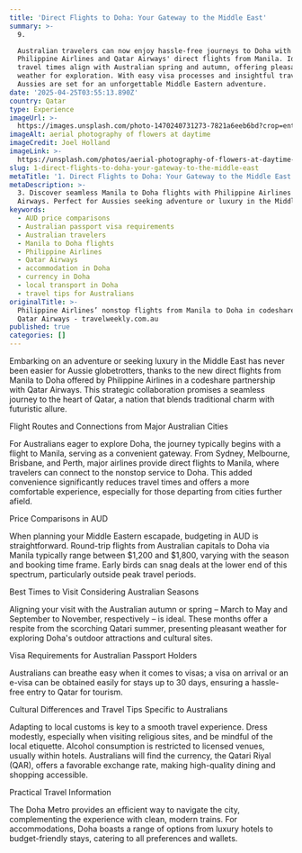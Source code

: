 ```yaml
---
title: 'Direct Flights to Doha: Your Gateway to the Middle East'
summary: >-
  9. 

  Australian travelers can now enjoy hassle-free journeys to Doha with
  Philippine Airlines and Qatar Airways' direct flights from Manila. Ideal
  travel times align with Australian spring and autumn, offering pleasant
  weather for exploration. With easy visa processes and insightful travel tips,
  Aussies are set for an unforgettable Middle Eastern adventure.
date: '2025-04-25T03:55:13.890Z'
country: Qatar
type: Experience
imageUrl: >-
  https://images.unsplash.com/photo-1470240731273-7821a6eeb6bd?crop=entropy&cs=tinysrgb&fit=max&fm=jpg&ixid=M3w3Mzk5OTB8MHwxfHNlYXJjaHwxfHwxMS4lMjBRYXRhciUyMDEzLiUyMEFkdmVudHVyZSUyQyUyMEx1eHVyeSUyMHRyYXZlbCUyMGxhbmRzY2FwZXxlbnwwfDB8fHwxNzQ1NTUzMzEzfDA&ixlib=rb-4.0.3&q=80&w=1080
imageAlt: aerial photography of flowers at daytime
imageCredit: Joel Holland
imageLink: >-
  https://unsplash.com/photos/aerial-photography-of-flowers-at-daytime-TRhGEGdw-YY
slug: 1-direct-flights-to-doha-your-gateway-to-the-middle-east
metaTitle: '1. Direct Flights to Doha: Your Gateway to the Middle East'
metaDescription: >-
  3. Discover seamless Manila to Doha flights with Philippine Airlines and Qatar
  Airways. Perfect for Aussies seeking adventure or luxury in the Middle East.
keywords:
  - AUD price comparisons
  - Australian passport visa requirements
  - Australian travelers
  - Manila to Doha flights
  - Philippine Airlines
  - Qatar Airways
  - accommodation in Doha
  - currency in Doha
  - local transport in Doha
  - travel tips for Australians
originalTitle: >-
  Philippine Airlines’ nonstop flights from Manila to Doha in codeshare with
  Qatar Airways - travelweekly.com.au
published: true
categories: []
---
```

Embarking on an adventure or seeking luxury in the Middle East has never been easier for Aussie globetrotters, thanks to the new direct flights from Manila to Doha offered by Philippine Airlines in a codeshare partnership with Qatar Airways. This strategic collaboration promises a seamless journey to the heart of Qatar, a nation that blends traditional charm with futuristic allure.

Flight Routes and Connections from Major Australian Cities

For Australians eager to explore Doha, the journey typically begins with a flight to Manila, serving as a convenient gateway. From Sydney, Melbourne, Brisbane, and Perth, major airlines provide direct flights to Manila, where travelers can connect to the nonstop service to Doha. This added convenience significantly reduces travel times and offers a more comfortable experience, especially for those departing from cities further afield.

Price Comparisons in AUD

When planning your Middle Eastern escapade, budgeting in AUD is straightforward. Round-trip flights from Australian capitals to Doha via Manila typically range between $1,200 and $1,800, varying with the season and booking time frame. Early birds can snag deals at the lower end of this spectrum, particularly outside peak travel periods.

Best Times to Visit Considering Australian Seasons

Aligning your visit with the Australian autumn or spring – March to May and September to November, respectively – is ideal. These months offer a respite from the scorching Qatari summer, presenting pleasant weather for exploring Doha's outdoor attractions and cultural sites.

Visa Requirements for Australian Passport Holders

Australians can breathe easy when it comes to visas; a visa on arrival or an e-visa can be obtained easily for stays up to 30 days, ensuring a hassle-free entry to Qatar for tourism.

Cultural Differences and Travel Tips Specific to Australians

Adapting to local customs is key to a smooth travel experience. Dress modestly, especially when visiting religious sites, and be mindful of the local etiquette. Alcohol consumption is restricted to licensed venues, usually within hotels. Australians will find the currency, the Qatari Riyal (QAR), offers a favorable exchange rate, making high-quality dining and shopping accessible.

Practical Travel Information

The Doha Metro provides an efficient way to navigate the city, complementing the experience with clean, modern trains. For accommodations, Doha boasts a range of options from luxury hotels to budget-friendly stays, catering to all preferences and wallets.
